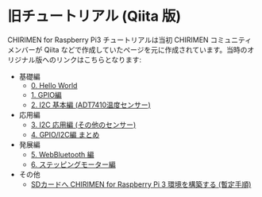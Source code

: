 # 旧チュートリアル (Qiita 版)

CHIRIMEN for Raspberry Pi3 チュートリアルは当初 CHIRIMEN コミュニティメンバーが Qiita などで作成していたページを元に作成されています。当時のオリジナル版へのリンクはこちらとなります:

- 基礎編
  - [0. Hello World](https://qiita.com/tadfmac/items/82817476615fdc7394b3)
  - [1. GPIO編](https://qiita.com/tadfmac/items/ebd01cfe46e30de70f3d)
  - [2. I2C 基本編 (ADT7410温度センサー)](https://qiita.com/tadfmac/items/36d5467f79b6fd3114fb)
- 応用編
  - [3. I2C 応用編 (その他のセンサー)](https://qiita.com/tadfmac/items/b17d8c6a35b31c495a36)
  - [4. GPIO/I2C編 まとめ](https://qiita.com/tadfmac/items/d627f8d2fec3c5f8711b)
- 発展編
  - [5. WebBluetooth 編](https://qiita.com/g200kg/items/28b3cc8c058bb49673a2)
  - [6. ステッピングモーター編](https://qiita.com/g200kg/items/cfb737c07b9b6edced3e)
- その他
  - [SDカードへ CHIRIMEN for Raspberry Pi 3 環境を構築する (暫定手順)](https://gist.github.com/tadfmac/527b31a463df0c9de8c30a598872344d)
